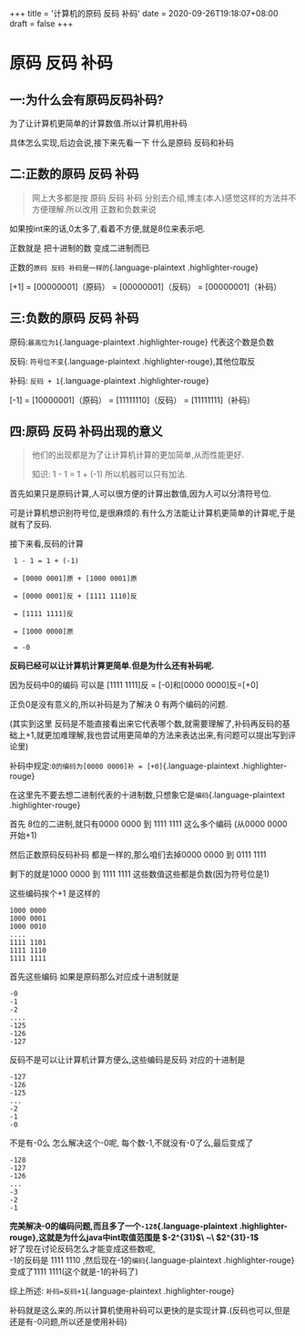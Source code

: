 +++
title = '计算机的原码 反码 补码'
date = 2020-09-26T19:18:07+08:00
draft = false
+++
# 原码 反码 补码

## 一:为什么会有原码反码补码?

为了让计算机更简单的计算数值.所以计算机用补码

具体怎么实现,后边会说,接下来先看一下 什么是原码 反码和补码

## 二:正数的原码 反码 补码

> 网上大多都是按 原码 反码 补码
> 分别去介绍,博主(本人)感觉这样的方法并不方便理解.所以改用
> 正数和负数来说

如果按int来的话,0太多了,看着不方便,就是8位来表示吧.

正数就是 把十进制的数 变成二进制而已

正数的`原码 反码 补码是一样的`{.language-plaintext .highlighter-rouge}

\[+1\] = \[00000001\]（原码） = \[00000001\]（反码） =
\[00000001\]（补码）

## 三:负数的原码 反码 补码

原码:`最高位为1`{.language-plaintext .highlighter-rouge}
代表这个数是负数

反码: `符号位不变`{.language-plaintext .highlighter-rouge},其他位取反

补码: `反码 + 1`{.language-plaintext .highlighter-rouge}

\[-1\] = \[10000001\]（原码） = \[11111110\]（反码） =
\[11111111\]（补码）

## 四:原码 反码 补码出现的意义

> 他们的出现都是为了让计算机计算的更加简单,从而性能更好.
>
> 知识: 1 - 1 = 1 + (-1) 所以机器可以只有加法.

首先如果只是原码计算,人可以很方便的计算出数值,因为人可以分清符号位.

可是计算机想识别符号位,是很麻烦的.有什么方法能让计算机更简单的计算呢,于是就有了反码.

接下来看,反码的计算

``` {.hljs .language-yaml}
 1 - 1 = 1 + (-1)

 = [0000 0001]原 + [1000 0001]原

 = [0000 0001]反 + [1111 1110]反

 = [1111 1111]反

 = [1000 0000]原

 = -0
```

**反码已经可以让计算机计算更简单.但是为什么还有补码呢.**

因为反码中0的编码 可以是 \[1111 1111\]反 = \[-0\]和\[0000
0000\]反=\[+0\]

正负0是没有意义的,所以补码是为了解决 0 有两个编码的问题.

(其实到这里
反码是不能直接看出来它代表哪个数,就需要理解了,补码再反码的基础上+1,就更加难理解,我也尝试用更简单的方法来表达出来,有问题可以提出写到评论里)

补码中规定:`0的编码为[0000 0000]补 = [+0]`{.language-plaintext
.highlighter-rouge}

在这里先不要去想二进制代表的十进制数,只想象它是`编码`{.language-plaintext
.highlighter-rouge}

首先 8位的二进制,就只有0000 0000 到 1111 1111 这么多个编码 (从0000 0000
开始+1)

然后正数原码反码补码 都是一样的,那么咱们去掉0000 0000 到 0111 1111

剩下的就是1000 0000 到 1111 1111 这些数值这些都是负数(因为符号位是1)

这些编码挨个+1 是这样的

``` {.hljs .language-yaml}
1000 0000 
1000 0001
1000 0010
....
1111 1101
1111 1110
1111 1111
```

首先这些编码 如果是原码那么对应成十进制就是

``` {.hljs .language-diff}
-0
-1
-2
....
-125
-126
-127
```

反码不是可以让计算机计算方便么,这些编码是反码 对应的十进制是

``` {.hljs .language-diff}
-127
-126
-125
...
-2
-1
-0
```

不是有-0么 怎么解决这个-0呢, 每个数-1,不就没有-0了么,最后变成了

``` {.hljs .language-diff}
-128
-127
-126
...
-3
-2
-1
```

**完美解决-0的编码问题,而且多了一个`-128`{.language-plaintext
.highlighter-rouge},这就是为什么java中int取值范围是
\$-2^{31}\$\ \~\ \$2^{31}-1\$**\
好了现在讨论反码怎么才能变成这些数呢,\
-1的反码是 1111 1110 ,然后现在-1的`编码`{.language-plaintext
.highlighter-rouge}变成了1111 1111(这个就是-1的补码了)

综上所述: `补码=反码+1`{.language-plaintext .highlighter-rouge}

补码就是这么来的.所以计算机使用补码可以更快的是实现计算.(反码也可以,但是还是有-0问题,所以还是使用补码)
